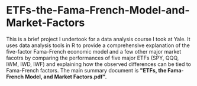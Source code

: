 # ETFs-the-Fama-French-Model-and-Market-Factors
This is a brief project I undertook for a data analysis course I took at Yale. It uses data analysis tools in R to provide a comprehensive explanation of the five-factor Fama-French economic model and a few other major market facotrs by comparing the performances of five major ETFs (SPY, QQQ, IWM, IWD, IWF) and explaining how the observed differences can be tied to Fama-French factors. The main summary document is **"ETFs, the Fama-French Model, and Market Factors.pdf".**

